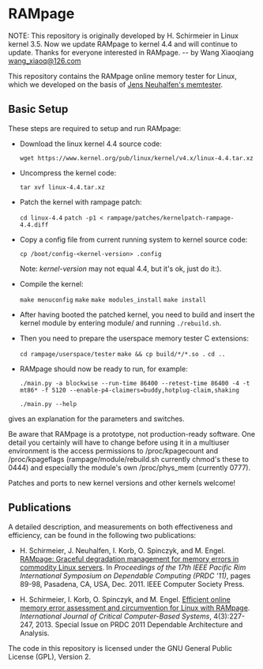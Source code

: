 # RAMpage

NOTE: This repository is originally developed by H. Schirmeier in Linux
kernel 3.5. Now we update RAMpage to kernel 4.4 and will continue to update. Thanks for everyone interested in RAMpage.
-- by Wang Xiaoqiang <wang_xiaoq@126.com>

This repository contains the RAMpage online memory tester for Linux, which we
developed on the basis of
[Jens Neuhalfen's memtester](https://github.com/neuhalje/kernel-memtest).

## Basic Setup

These steps are required to setup and run RAMpage:

* Download the linux kernel 4.4 source code:

  `wget https://www.kernel.org/pub/linux/kernel/v4.x/linux-4.4.tar.xz`

* Uncompress the kernel code:

  `tar xvf linux-4.4.tar.xz`
  
* Patch the kernel with rampage patch:

  `cd linux-4.4`
  `patch -p1 < rampage/patches/kernelpatch-rampage-4.4.diff`

* Copy a config file from current running system to kernel source code:

  `cp /boot/config-<kernel-version> .config`

  Note: *kernel-version* may not equal 4.4, but it's ok, just do it:).

* Compile the kernel:

  `make menuconfig`
  `make`
  `make modules_install`
  `make install`

* After having booted the patched kernel, you need to build and insert
  the kernel module by entering module/ and running ```./rebuild.sh```.

* Then you need to prepare the userspace memory tester C extensions:

  `cd rampage/userspace/tester`
  `make && cp build/*/*.so .`
  `cd ..`

* RAMpage should now be ready to run, for example:

  `./main.py -a blockwise --run-time 86400 --retest-time 86400 -4 -t mt86* -f 5120 --enable-p4-claimers=buddy,hotplug-claim,shaking`

  `./main.py --help` 

gives an explanation for the parameters and switches.

Be aware that RAMpage is a prototype, not production-ready software.
One detail you certainly will have to change before using it in a multiuser
environment is the access permissions to /proc/kpagecount and /proc/kpageflags
(rampage/module/rebuild.sh currently chmod's these to 0444) and especially the
module's own /proc/phys_mem (currently 0777).

Patches and ports to new kernel versions and other kernels welcome!


## Publications

A detailed description, and measurements on both effectiveness and efficiency,
can be found in the following two publications:

* H. Schirmeier, J. Neuhalfen, I. Korb, O. Spinczyk, and M. Engel.
  [RAMpage: Graceful degradation management for memory errors in commodity
  Linux servers](http://danceos.org/publications/PRDC-2011-Schirmeier.pdf).
  In *Proceedings of the 17th IEEE Pacific Rim International Symposium on
  Dependable Computing (PRDC '11)*, pages 89-98, Pasadena, CA, USA, Dec. 2011.
  IEEE Computer Society Press.

* H. Schirmeier, I. Korb, O. Spinczyk, and M. Engel. [Efficient online memory
  error assessment and circumvention for Linux with
  RAMpage](http://danceos.org/publications/IJCCBS-2013-Schirmeier.pdf).
  *International Journal of Critical Computer-Based Systems*,
  4(3):227-247, 2013.  Special Issue on PRDC 2011 Dependable Architecture and
  Analysis.

The code in this repository is licensed under the GNU General Public License
(GPL), Version 2.
